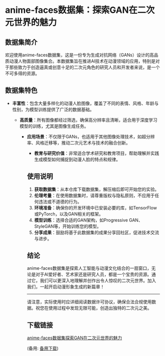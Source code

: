 # anime-faces数据集：探索GAN在二次元世界的魅力

## 数据集简介

欢迎使用anime-faces数据集，这是一份专为生成对抗网络（GANs）设计的高品质动漫人物面部图像集合。本数据集旨在推进AI技术在动漫领域的应用，特别是对于那些致力于创造逼真或创意十足的二次元角色的研究人员和开发者来说，是一个不可多得的资源。

## 数据集特色

- **丰富性**：包含大量多样化的动漫人脸图像，覆盖了不同的表情、风格、年龄与性别，为模型训练提供了广泛的数据基础。

  - **高质量**：所有图像都经过筛选，确保高分辨率且清晰，适合用于深度学习模型的训练，尤其是图像生成任务。

    - **应用场景**：不仅限于GANs，也适用于其他图像处理技术，如超分辨率、风格迁移等，推动二次元艺术与技术的融合创新。

      - **教育与研究价值**：非常适合学术研究和教育项目，帮助理解并实践生成模型如何捕捉到动漫人脸的特点和规律。

      ## 使用说明

      1. **获取数据集**：从本仓库下载数据集，解压缩后即可开始您的实验。
      2. **伦理考量**：在使用数据集时，请尊重版权与隐私原则，不应用于任何违法或不道德的行为。
      3. **环境准备**：确保你的开发环境中已安装必要的库，如TensorFlow或PyTorch，以及GAN相关的框架。
      4. **模型训练**：选择合适的GAN架构，如Progressive GAN、StyleGAN等，开始训练您的模型。
      5. **分享成果**：鼓励将基于此数据集的成果分享回社区，促进技术交流与进步。

      ## 结论

      anime-faces数据集是探索人工智能与动漫文化结合的一扇窗口，无论是对于AI爱好者、艺术家还是研究人员，都是一个宝贵的资源。通过它，我们可以更深入地理解并创作出令人惊叹的二次元世界。加入我们，一起开启动漫形象生成的新篇章！

      ---

      请注意，实际使用时应详细阅读数据许可协议，确保合法合规使用数据。祝您在使用过程中发现无限可能，创造出独特的二次元之美。

      ## 下载链接
      [anime-faces数据集探索GAN在二次元世界的魅力](https://pan.quark.cn/s/76431568395e) 

      (备用: [备用下载](https://pan.baidu.com/s/17K22iaOJYPxTm3ypZhBVew?pwd=1234))
